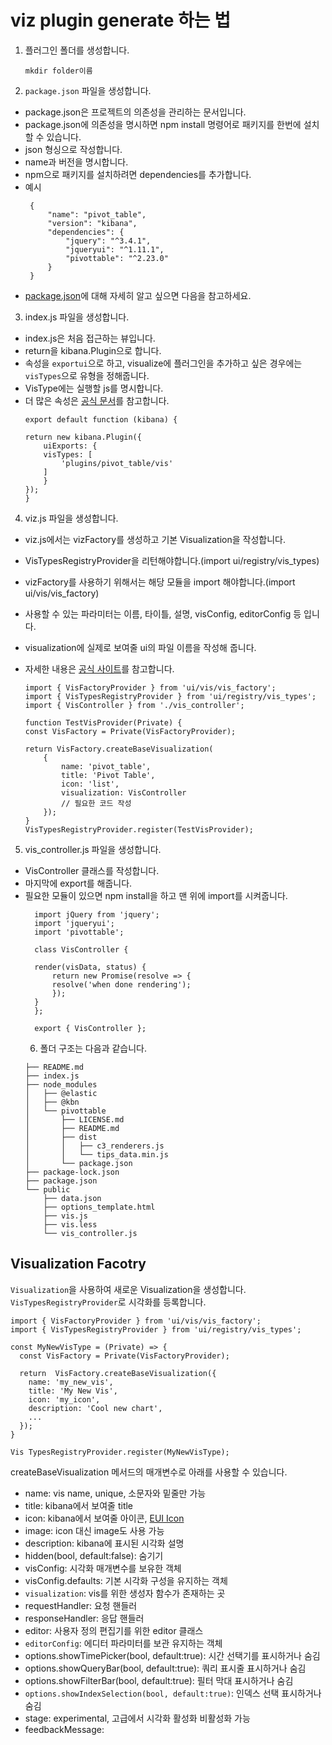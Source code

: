# viz plugin generate 하는 법
1. 플러그인 폴더를 생성합니다.
    ```
    mkdir folder이름
    ```
2. `package.json` 파일을 생성합니다.
- package.json은 프로젝트의 의존성을 관리하는 문서입니다.
- package.json에 의존성을 명시하면 npm install 명령어로 패키지를 한번에 설치할 수 있습니다.
- json 형싱으로 작성합니다.
- name과 버전을 명시합니다.
- npm으로 패키지를 설치하려면 dependencies를 추가합니다.
- 예시
   ```
    {
        "name": "pivot_table",
        "version": "kibana",
        "dependencies": {
            "jquery": "^3.4.1",
            "jqueryui": "^1.11.1",
            "pivottable": "^2.23.0"
        }
    }
   ```
- [package.json](https://heropy.blog/2018/02/18/node-js-npm/)에 대해 자세히 알고 싶으면 다음을 참고하세요.
   
3. index.js 파일을 생성합니다.
- index.js은 처음 접근하는 뷰입니다.
- return을 kibana.Plugin으로 합니다.
- 속성을 `exportui`으로 하고, visualize에 플러그인을 추가하고 싶은 경우에는 `visTypes`으로 유형을 정해줍니다.
- VisType에는 실행할 js를 명시합니다.
- 더 많은 속성은 [공식 문서](https://www.elastic.co/guide/en/kibana/current/development-uiexports.html)를 참고합니다.
    ```
    export default function (kibana) {

    return new kibana.Plugin({
        uiExports: {
        visTypes: [
            'plugins/pivot_table/vis'
        ]
        }
    });
    }
    ```
4. viz.js 파일을 생성합니다.
- viz.js에서는 vizFactory를 생성하고 기본 Visualization을 작성합니다.
- VisTypesRegistryProvider을 리턴해야합니다.(import ui/registry/vis_types)
- vizFactory를 사용하기 위해서는 해당 모듈을 import 해야합니다.(import ui/vis/vis_factory)
- 사용할 수 있는 파라미터는 이름, 타이틀, 설명, visConfig, editorConfig 등 입니다.
- visualization에 실제로 보여줄 ui의 파일 이름을 작성해 줍니다.
- 자세한 내용은 [공식 사이트](https://www.elastic.co/guide/en/kibana/master/development-visualization-factory.html)를 참고합니다.

    ```
    import { VisFactoryProvider } from 'ui/vis/vis_factory';
    import { VisTypesRegistryProvider } from 'ui/registry/vis_types';
    import { VisController } from './vis_controller';

    function TestVisProvider(Private) {
    const VisFactory = Private(VisFactoryProvider);

    return VisFactory.createBaseVisualization(
        {
            name: 'pivot_table',
            title: 'Pivot Table',
            icon: 'list',
            visualization: VisController
            // 필요한 코드 작성
        });
    }
    VisTypesRegistryProvider.register(TestVisProvider);
    ```
5. vis_controller.js 파일을 생성합니다.
- VisController 클래스를 작성합니다.
- 마지막에 export를 해줍니다.
- 필요한 모듈이 있으면 npm install을 하고 맨 위에 import를 시켜줍니다.
  ```
    import jQuery from 'jquery';
    import 'jqueryui';
    import 'pivottable';

    class VisController {

    render(visData, status) {
        return new Promise(resolve => {
        resolve('when done rendering');
        });
    }
    };

    export { VisController };
  ```
  6. 폴더 구조는 다음과 같습니다.
    ```
    ├── README.md
    ├── index.js
    ├── node_modules
    │   ├── @elastic
    │   ├── @kbn
    │   └── pivottable
    │       ├── LICENSE.md
    │       ├── README.md
    │       ├── dist
    │       │   ├── c3_renderers.js
    │       │   └── tips_data.min.js
    │       └── package.json
    ├── package-lock.json
    ├── package.json
    └── public
        ├── data.json
        ├── options_template.html
        ├── vis.js
        ├── vis.less
        └── vis_controller.js
    ```

## Visualization Facotry
`Visualization`을 사용하여 새로운 Visualization을 생성합니다. `VisTypesRegistryProvider`로 시각화를 등록합니다.
```
import { VisFactoryProvider } from 'ui/vis/vis_factory';
import { VisTypesRegistryProvider } from 'ui/registry/vis_types';

const MyNewVisType = (Private) => {
  const VisFactory = Private(VisFactoryProvider);

  return  VisFactory.createBaseVisualization({
    name: 'my_new_vis',
    title: 'My New Vis',
    icon: 'my_icon',
    description: 'Cool new chart',
    ...
  });
}

Vis TypesRegistryProvider.register(MyNewVisType);  
```
createBaseVisualization 메서드의 매개변수로 아래를 사용할 수 있습니다. 
- name: vis name, unique, 소문자와 밑줄만 가능
- title: kibana에서 보여줄 title
- icon: kibana에서 보여줄 아이콘, [EUI Icon](https://elastic.github.io/eui/#/display/icons)
- image: icon 대신 image도 사용 가능
- description: kibana에 표시된 시각화 설명
- hidden(bool, default:false): 숨기기
- visConfig: 시각화 매개변수를 보유한 객체
- visConfig.defaults: 기본 시각화 구성을 유지하는 객체
- `visualization`: vis를 위한 생성자 함수가 존재하는 곳
- requestHandler: 요청 핸들러
- responseHandler: 응답 핸들러
- editor: 사용자 정의 편집기를 위한 editor 클래스
- `editorConfig`: 에디터 파라미터를 보관 유지하는 객체
- options.showTimePicker(bool, default:true): 시간 선택기를 표시하거나 숨김
- options.showQueryBar(bool, default:true): 쿼리 표시줄 표시하거나 숨김
- options.showFilterBar(bool, default:true): 필터 막대 표시하거나 숨김
- `options.showIndexSelection(bool, default:true)`: 인덱스 선택 표시하거나 숨김
- stage: experimental, 고급에서 시각화 활성화 비활성화 가능
- feedbackMessage: 